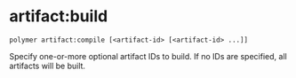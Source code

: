 # artifact:build

```shell
polymer artifact:compile [<artifact-id> [<artifact-id> ...]]
```

Specify one-or-more optional artifact IDs to build. If no IDs are specified, all artifacts will be built.
